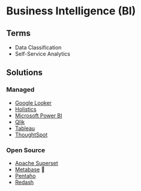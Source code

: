 # Business Intelligence (BI)

## Terms

- Data Classification
- Self-Service Analytics

## Solutions

### Managed

- [Google Looker](/gcp/looker.md)
- [Holistics](https://holistics.io)
- [Microsoft Power BI](/microsoft/powerbi.md)
- [Qlik](https://qlik.com)
- [Tableau](https://tableau.com)
- [ThoughtSpot](https://thoughtspot.com)

<!--
https://sisense.com
-->

### Open Source

- [Apache Superset](/apache/superset.md)
- [Metabase](/metabase/README.md) 🌟
- [Pentaho](/pentaho/README.md)
- [Redash](/redash.md)

